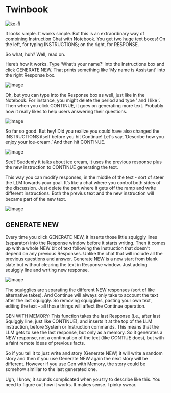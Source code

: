 # Twinbook

[![ko-fi](https://ko-fi.com/img/githubbutton_sm.svg)](https://ko-fi.com/Q5Q5MOB4M)

It looks simple. It works simple. But this is an extraordinary way of combining Instruction Chat with Notebook. You get two huge text boxes! On the left, for typing INSTRUCTIONS; on the right, for RESPONSE.

So what, huh? Well, read on.

Here’s how it works. Type ‘What’s your name?’ into the Instructions box and click GENERATE NEW. That prints something like ‘My name is Assistant’ into the right Response box.

![image](https://github.com/FartyPants/Twinbook/assets/23346289/70374ba9-7d9b-4a5f-8f4e-598c7de13ed7)

Oh, but you can type into the Response box as well, just like in the Notebook. For instance, you might delete the period and type ’ and I like ’. 
Then when you click CONTINUE, it goes on generating more text. Probably how it really likes to help users answering their questions.

![image](https://github.com/FartyPants/Twinbook/assets/23346289/7fc2e935-4653-494a-a1f9-5127a2e223be)

So far so good. But hey! Did you realize you could have also changed the INSTRUCTIONS itself before you hit Continue! Let's say, ‘Describe how you enjoy your ice-cream.’ And then hit CONTINUE. 

![image](https://github.com/FartyPants/Twinbook/assets/23346289/c9a37f42-0c90-4fc5-92c0-ebbbe5aa6098)

See? Suddenly it talks about ice cream, It uses the previous response plus the new instruction to CONTINUE generating the text. 

This way you can modify responses, in the middle of the text - sort of steer the LLM towards your goal. It’s like a chat where you control both sides of the discussion. Just delete the part where it gets off the ramp and write different instructions. Both the previus text and the new instruction will became part of the new text.

![image](https://github.com/FartyPants/Twinbook/assets/23346289/48ef3975-518a-4cce-820e-0ea9f960d83e)

## GENERATE NEW
Every time you click GENERATE NEW, it inserts those little squiggly lines (separator) into the Response window before it starts writing. Then it comes up with a whole NEW bit of text following the Instruction that doesn’t depend on any previous Responses. Unlike the chat that will include all the previous questions and answer, Generate NEW is a new start from blank slate but without clearing the text in Response window. Just adding squiggly line and writing new response.

![image](https://github.com/FartyPants/Twinbook/assets/23346289/c1cd16fc-f147-4d1d-8903-00d4dab50210)

The squigglies are separating the different NEW responses (sort of like alternative takes). And Continue will always only take to account the text after the last squiggly. So removing squigglies, pasting your own text, editing the text - all those things will affect the Continue operation.

GEN WITH MEMORY: This function takes the last Response (i.e., after last Squiggly line, just like CONTINUE), and inserts it at the top of the LLM instruction, before System or Instruction commands. This means that the LLM gets to see the last response, but only as a memory. So it generates a NEW response, not a continuation of the text (like CONTIUE does), but with a faint remote ideas of previous facts. 

So if you tell it to just write and story (Generate NEW) it will write a random story and then if you use Generate NEW again the next story will be different. However if you use Gen with Memory, the story could be somehow simillar to the last generated one.

Ugh, I know, it sounds complicated when you try to describe like this. You need to figure out how it works. It makes sense. I pinky swear.
